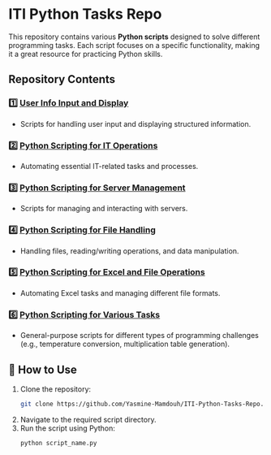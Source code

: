 # ITI Python Tasks Repo  

This repository contains various **Python scripts** designed to solve different programming tasks. Each script focuses on a specific functionality, making it a great resource for practicing Python skills.  

## Repository Contents  

### 1️⃣ [User Info Input and Display](https://github.com/Yasmine-Mamdouh/ITI-Python-Tasks-Repo/tree/master/Py-Day-1)  
   - Scripts for handling user input and displaying structured information.  

### 2️⃣ [Python Scripting for IT Operations](https://github.com/Yasmine-Mamdouh/ITI-Python-Tasks-Repo/tree/master/Py-Day-2)  
   - Automating essential IT-related tasks and processes.  

### 3️⃣ [Python Scripting for Server Management](https://github.com/Yasmine-Mamdouh/ITI-Python-Tasks-Repo/tree/master/Py-Day-3)  
   - Scripts for managing and interacting with servers.  

### 4️⃣ [Python Scripting for File Handling](https://github.com/Yasmine-Mamdouh/ITI-Python-Tasks-Repo/tree/master/Py-Day-4)  
   - Handling files, reading/writing operations, and data manipulation.  

### 5️⃣ [Python Scripting for Excel and File Operations](https://github.com/Yasmine-Mamdouh/ITI-Python-Tasks-Repo/tree/master/Py-Day-5)  
   - Automating Excel tasks and managing different file formats.  

### 6️⃣ [Python Scripting for Various Tasks](https://github.com/Yasmine-Mamdouh/ITI-Python-Tasks-Repo/tree/master/Others)  
   - General-purpose scripts for different types of programming challenges (e.g., temperature conversion, multiplication table generation).  

## 🚀 How to Use  
1. Clone the repository:  
   ```bash
   git clone https://github.com/Yasmine-Mamdouh/ITI-Python-Tasks-Repo.git
   ```  
2. Navigate to the required script directory.  
3. Run the script using Python:  
   ```bash
   python script_name.py
   ```  
